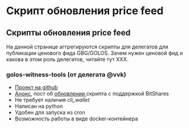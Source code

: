 # Скрипт обновления price feed

## Скрипты обновления price feed

На данной странице аггрегируются скрипты для делегатов для публикации ценового фида GBG/GOLOS. Зачем нужен ценовой фид и какова в этом роль делегатов, читайте тут XXX.

### golos-witness-tools \(от делегата @vvk\)

* [Проект на github](https://github.com/bitfag/golos-witness-tools)
* [Анонс](https://golos.id/golostools/@vvk/anons-novogo-skripta-obnovleniya-price-feed-i-proekta-golos-witness-tools), пост об [обновлении ](https://golos.id/golos/@vvk/golos-witness-tools-bitshares)скрипта с поддержкой BitShares
* Не требует наличия _cli\_wallet_
* Написан на python
* Удобен для запуска из cron
* Возможность работы в виде docker-контейнера

